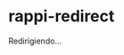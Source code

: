 # rappi-redirect
<!DOCTYPE html>
<html lang="es">
<head>
  <meta charset="UTF-8">
  <meta name="viewport" content="width=device-width, initial-scale=1.0">
  <title>Redirigiendo a Rappi...</title>
  <script type="text/javascript">
    window.onload = function() {
      var userAgent = navigator.userAgent.toLowerCase();
      var isMobile = /iphone|ipod|android/i.test(userAgent);
      
      if (isMobile) {
        // Intentamos abrir la app de Rappi
        window.location = "rappi://gbrappi/app/com.grability.rappi?goto=rappi_pay&section=cp_clabe";
        
        // Si la app no se abre, redirigimos a la página web de Rappi después de 1 segundo
        setTimeout(function() {
          window.location = "https://www.rappi.com/?goto=rappi_pay&section=cp_clabe";
        }, 1000);
      } else {
        // Si no es móvil, redirigimos directamente a la página web de Rappi
        window.location = "https://www.rappi.com/?goto=rappi_pay&section=cp_clabe";
      }
    };
  </script>
</head>
<body>
  <p>Redirigiendo...</p>
</body>
</html>
